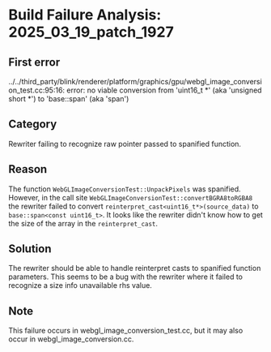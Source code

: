 # Build Failure Analysis: 2025_03_19_patch_1927

## First error

../../third_party/blink/renderer/platform/graphics/gpu/webgl_image_conversion_test.cc:95:16: error: no viable conversion from 'uint16_t *' (aka 'unsigned short *') to 'base::span<const uint16_t>' (aka 'span<const unsigned short>')

## Category
Rewriter failing to recognize raw pointer passed to spanified function.

## Reason
The function `WebGLImageConversionTest::UnpackPixels` was spanified. However, in the call site `WebGLImageConversionTest::convertBGRA8toRGBA8` the rewriter failed to convert `reinterpret_cast<uint16_t*>(source_data)` to `base::span<const uint16_t>`. It looks like the rewriter didn't know how to get the size of the array in the `reinterpret_cast`.

## Solution
The rewriter should be able to handle reinterpret casts to spanified function parameters. This seems to be a bug with the rewriter where it failed to recognize a size info unavailable rhs value.

## Note
This failure occurs in webgl_image_conversion_test.cc, but it may also occur in webgl_image_conversion.cc.